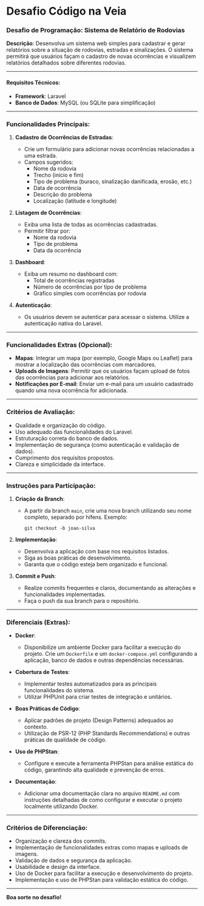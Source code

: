 # Desafio Código na Veia

### **Desafio de Programação: Sistema de Relatório de Rodovias**

**Descrição**: Desenvolva um sistema web simples para cadastrar e gerar relatórios sobre a situação de rodovias, estradas e sinalizações. O sistema permitirá que usuários façam o cadastro de novas ocorrências e visualizem relatórios detalhados sobre diferentes rodovias.

---

#### **Requisitos Técnicos**:
- **Framework**: Laravel
- **Banco de Dados**: MySQL (ou SQLite para simplificação)

---

### **Funcionalidades Principais**:

1. **Cadastro de Ocorrências de Estradas**:
   - Crie um formulário para adicionar novas ocorrências relacionadas a uma estrada.
   - Campos sugeridos:
     - Nome da rodovia
     - Trecho (início e fim)
     - Tipo de problema (buraco, sinalização danificada, erosão, etc.)
     - Data de ocorrência
     - Descrição do problema
     - Localização (latitude e longitude)

2. **Listagem de Ocorrências**:
   - Exiba uma lista de todas as ocorrências cadastradas.
   - Permitir filtrar por:
     - Nome da rodovia
     - Tipo de problema
     - Data da ocorrência

3. **Dashboard**:
   - Exiba um resumo no dashboard com:
     - Total de ocorrências registradas
     - Número de ocorrências por tipo de problema
     - Gráfico simples com ocorrências por rodovia

4. **Autenticação**:
   - Os usuários devem se autenticar para acessar o sistema. Utilize a autenticação nativa do Laravel.

---

### **Funcionalidades Extras (Opcional)**:
- **Mapas**: Integrar um mapa (por exemplo, Google Maps ou Leaflet) para mostrar a localização das ocorrências com marcadores.
- **Uploads de Imagens**: Permitir que os usuários façam upload de fotos das ocorrências para adicionar aos relatórios.
- **Notificações por E-mail**: Enviar um e-mail para um usuário cadastrado quando uma nova ocorrência for adicionada.

---

### **Critérios de Avaliação**:
- Qualidade e organização do código.
- Uso adequado das funcionalidades do Laravel.
- Estruturação correta do banco de dados.
- Implementação de segurança (como autenticação e validação de dados).
- Cumprimento dos requisitos propostos.
- Clareza e simplicidade da interface.

---

### **Instruções para Participação**:

1. **Criação da Branch**:
   - A partir da branch `main`, crie uma nova branch utilizando seu nome completo, separado por hífens. Exemplo:
     ```
     git checkout -b joao-silva
     ```

2. **Implementação**:
   - Desenvolva a aplicação com base nos requisitos listados.
   - Siga as boas práticas de desenvolvimento.
   - Garanta que o código esteja bem organizado e funcional.

3. **Commit e Push**:
   - Realize commits frequentes e claros, documentando as alterações e funcionalidades implementadas.
   - Faça o push da sua branch para o repositório.

---

### **Diferenciais (Extras)**:

- **Docker**:
  - Disponibilize um ambiente Docker para facilitar a execução do projeto. Crie um `Dockerfile` e um `docker-compose.yml` configurando a aplicação, banco de dados e outras dependências necessárias.
  
- **Cobertura de Testes**:
  - Implementar testes automatizados para as principais funcionalidades do sistema.
  - Utilizar PHPUnit para criar testes de integração e unitários.

- **Boas Práticas de Código**:
  - Aplicar padrões de projeto (Design Patterns) adequados ao contexto.
  - Utilização de PSR-12 (PHP Standards Recommendations) e outras práticas de qualidade de código.

- **Uso de PHPStan**:
  - Configure e execute a ferramenta PHPStan para análise estática do código, garantindo alta qualidade e prevenção de erros.
  
- **Documentação**:
  - Adicionar uma documentação clara no arquivo `README.md` com instruções detalhadas de como configurar e executar o projeto localmente utilizando Docker.

---

### **Critérios de Diferenciação**:

- Organização e clareza dos commits.
- Implementação de funcionalidades extras como mapas e uploads de imagens.
- Validação de dados e segurança da aplicação.
- Usabilidade e design da interface.
- Uso de Docker para facilitar a execução e desenvolvimento do projeto.
- Implementação e uso de PHPStan para validação estática do código.

---

**Boa sorte no desafio!**
